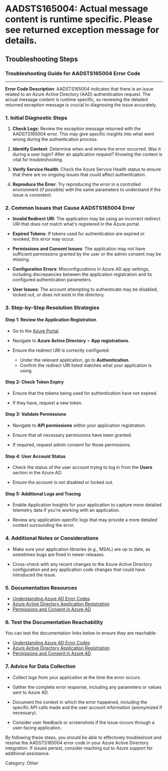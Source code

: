 # AADSTS165004: Actual message content is runtime specific. Please see returned exception message for details.


## Troubleshooting Steps
### Troubleshooting Guide for AADSTS165004 Error Code

---

**Error Code Description**: AADSTS165004 indicates that there is an issue related to an Azure Active Directory (AAD) authentication request. The actual message content is runtime specific, so reviewing the detailed returned exception message is crucial to diagnosing the issue accurately.

### 1. Initial Diagnostic Steps

1. **Check Logs**: Review the exception message returned with the AADSTS165004 error. This may give specific insights into what went wrong during the authentication process.
   
2. **Identify Context**: Determine when and where the error occurred. Was it during a user login? After an application request? Knowing the context is vital for troubleshooting.

3. **Verify Service Health**: Check the Azure Service Health status to ensure that there are no ongoing issues that could affect authentication.

4. **Reproduce the Error**: Try reproducing the error in a controlled environment (if possible) with the same parameters to understand if the issue is consistent.

### 2. Common Issues that Cause AADSTS165004 Error

- **Invalid Redirect URI**: The application may be using an incorrect redirect URI that does not match what's registered in the Azure portal.
  
- **Expired Tokens**: If tokens used for authentication are expired or revoked, this error may occur.

- **Permissions and Consent Issues**: The application may not have sufficient permissions granted by the user or the admin consent may be missing.

- **Configuration Errors**: Misconfigurations in Azure AD app settings, including discrepancies between the application registration and its configured authentication parameters.

- **User Issues**: The account attempting to authenticate may be disabled, locked out, or does not exist in the directory.

### 3. Step-by-Step Resolution Strategies

#### Step 1: Review the Application Registration

- Go to the [Azure Portal](https://portal.azure.com).
  
- Navigate to **Azure Active Directory** > **App registrations**.
  
- Ensure the redirect URI is correctly configured:
  - Under the relevant application, go to **Authentication**.
  - Confirm the redirect URI listed matches what your application is using.

#### Step 2: Check Token Expiry

- Ensure that the tokens being used for authentication have not expired.
  
- If they have, request a new token.

#### Step 3: Validate Permissions

- Navigate to **API permissions** within your application registration.
  
- Ensure that all necessary permissions have been granted.
  
- If required, request admin consent for those permissions.

#### Step 4: User Account Status

- Check the status of the user account trying to log in from the **Users** section in the Azure AD.
  
- Ensure the account is not disabled or locked out.

#### Step 5: Additional Logs and Tracing

- Enable Application Insights for your application to capture more detailed telemetry data if you're working with an application.

- Review any application-specific logs that may provide a more detailed context surrounding the error.

### 4. Additional Notes or Considerations

- Make sure your application libraries (e.g., MSAL) are up to date, as sometimes bugs are fixed in newer releases.

- Cross-check with any recent changes to the Azure Active Directory configuration and any application code changes that could have introduced the issue.

### 5. Documentation Resources

- [Understanding Azure AD Error Codes](https://learn.microsoft.com/en-us/azure/active-directory/develop/active-directory-protocols-error-codes)
- [Azure Active Directory Application Registration](https://learn.microsoft.com/en-us/azure/active-directory/develop/quickstart-register-app)
- [Permissions and Consent in Azure AD](https://learn.microsoft.com/en-us/azure/active-directory/develop/v2-permissions-and-consent)

### 6. Test the Documentation Reachability

You can test the documentation links below to ensure they are reachable:

- [Understanding Azure AD Error Codes](https://learn.microsoft.com/en-us/azure/active-directory/develop/active-directory-protocols-error-codes)
- [Azure Active Directory Application Registration](https://learn.microsoft.com/en-us/azure/active-directory/develop/quickstart-register-app)
- [Permissions and Consent in Azure AD](https://learn.microsoft.com/en-us/azure/active-directory/develop/v2-permissions-and-consent)

### 7. Advice for Data Collection

- Collect logs from your application at the time the error occurs.
  
- Gather the complete error response, including any parameters or values sent to Azure AD.
  
- Document the context in which the error happened, including the specific API calls made and the user account information (anonymized if necessary).

- Consider user feedback or screenshots if the issue occurs through a user-facing application.

By following these steps, you should be able to effectively troubleshoot and resolve the AADSTS165004 error code in your Azure Active Directory integration. If issues persist, consider reaching out to Azure support for additional assistance.

Category: Other